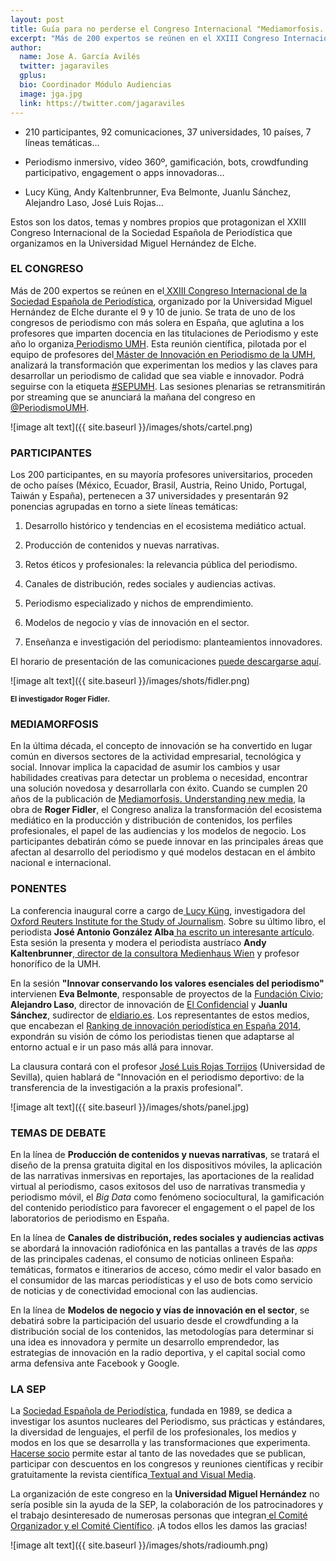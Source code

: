 ```yaml
---
layout: post
title: Guía para no perderse el Congreso Internacional "Mediamorfosis. Perspectivas sobre la innovación en Periodismo" (9 y 10 de junio)
excerpt: "Más de 200 expertos se reúnen en el XXIII Congreso Internacional de la Sociedad Española de Periodística, organizado por la Universidad Miguel Hernández de Elche durante el 9 y 10 de junio. Se trata de uno de los congresos de periodismo con más solera en España, que aglutina a los profesores que imparten docencia en las titulaciones de Periodismo y este año lo organiza Periodismo UMH. Esta reunión científica, pilotada por el equipo de profesores del Máster de Innovación en Periodismo de la UMH, analizará la transformación que experimentan los medios y las claves para desarrollar un periodismo de calidad que sea viable e innovador."
author:
  name: Jose A. García Avilés
  twitter: jagaraviles
  gplus:  
  bio: Coordinador Módulo Audiencias
  image: jga.jpg
  link: https://twitter.com/jagaraviles
---
```

- 210 participantes, 92 comunicaciones, 37 universidades, 10 países, 7 líneas temáticas…

- Periodismo inmersivo, vídeo 360º, gamificación, bots, crowdfunding participativo, engagement o apps innovadoras…

- Lucy Küng, Andy Kaltenbrunner, Eva Belmonte, Juanlu Sánchez, Alejandro Laso, José Luis Rojas…

Estos son los datos, temas y nombres propios que protagonizan el XXIII Congreso Internacional de la Sociedad Española de Periodística que organizamos en la Universidad Miguel Hernández de Elche.

### EL CONGRESO

Más de 200 expertos se reúnen en el[ XXIII Congreso Internacional de la Sociedad Española de Periodística](http://sep2017.umh.es/), organizado por la Universidad Miguel Hernández de Elche durante el 9 y 10 de junio. Se trata de uno de los congresos de periodismo con más solera en España, que aglutina a los profesores que imparten docencia en las titulaciones de Periodismo y este año lo organiza[ Periodismo UMH](https://periodismo.umh.es/). Esta reunión científica, pilotada por el equipo de profesores del[ Máster de Innovación en Periodismo de la UMH](http://mip.umh.es/), analizará la transformación que experimentan los medios y las claves para desarrollar un periodismo de calidad que sea viable e innovador.  Podrá seguirse con la etiqueta [#SEPUMH](https://twitter.com/search?f=tweets&q=%23SEPUMH&src=typd). Las sesiones plenarias se retransmitirán por streaming que se anunciará la mañana del congreso en [@PeriodismoUMH](https://twitter.com/PeriodismoUMH).

![image alt text]({{ site.baseurl }}/images/shots/cartel.png)

### PARTICIPANTES

Los 200 participantes, en su mayoría profesores universitarios, proceden de ocho países (México, Ecuador, Brasil, Austria, Reino Unido, Portugal, Taiwán y España), pertenecen a 37 universidades y presentarán 92 ponencias agrupadas en torno a siete líneas temáticas:

1. Desarrollo histórico y tendencias en el ecosistema mediático actual.

2. Producción de contenidos y nuevas narrativas.

3. Retos éticos y profesionales: la relevancia pública del periodismo.

4. Canales de distribución, redes sociales y audiencias activas.

5. Periodismo especializado y nichos de emprendimiento.

6. Modelos de negocio y vías de innovación en el sector.

7. Enseñanza e investigación del periodismo: planteamientos innovadores.

El horario de presentación de las comunicaciones [puede descargarse aquí](http://sep2017.umh.es/comunicaciones.pdf).

![image alt text]({{ site.baseurl }}/images/shots/fidler.png)

<sup>**El investigador Roger Fidler.**

### MEDIAMORFOSIS

En la última década, el concepto de innovación se ha convertido en lugar común en diversos sectores de la actividad empresarial, tecnológica y social. Innovar implica la capacidad de asumir los cambios y usar habilidades creativas para detectar un problema o necesidad, encontrar una solución novedosa y desarrollarla con éxito. Cuando se cumplen 20 años de la publicación de [Mediamorfosis. Understanding new media](https://books.google.es/books/about/Mediamorphosis.html?id=Y2gcG1qCFFoC&redir_esc=y), la obra de **Roger Fidler**, el Congreso analiza la transformación del ecosistema mediático en la producción y distribución de contenidos, los perfiles profesionales, el papel de las audiencias y los modelos de negocio.  Los participantes debatirán cómo se puede innovar en las principales áreas que afectan al desarrollo del periodismo y qué modelos destacan en el ámbito nacional e internacional.

### PONENTES

La conferencia inaugural corre a cargo de[ Lucy Küng](http://www.lucykung.com/), investigadora del[ Oxford Reuters Institute for the Study of Journalism](http://reutersinstitute.politics.ox.ac.uk/). Sobre su último libro, el periodista **José Antonio González Alba**[ ha escrito un interesante artículo](http://lacontradejaen.com/innovacion-lideres-noticias-digitales-claves-exito/). Esta sesión la presenta y modera el periodista austríaco **Andy Kaltenbrunner**,[ director de la consultora Medienhaus Wien](http://www.medienhaus-wien.at/cgi-bin/page.pl?id=13;lang=de) y profesor honorífico de la UMH.

En la sesión **"Innovar conservando los valores esenciales del periodismo"** intervienen **Eva Belmonte**, responsable de proyectos de la [Fundación Civio](http://www.civio.es/); **Alejandro Laso**, director de innovación de [El Confidencial](http://www.elconfidencial.com/) y **Juanlu Sánchez**, sudirector de [eldiario.es](http://www.eldiario.es/). Los representantes de estos medios, que encabezan el [Ranking de innovación periodística en España 2014](http://mip.umh.es/ranking/), expondrán su visión de cómo los periodistas tienen que adaptarse al entorno actual e ir un paso más allá para innovar.

La clausura contará con el profesor [José Luis Rojas Torrijos](http://periodismodeportivodecalidad.blogspot.com.es/) (Universidad de Sevilla), quien hablará de "Innovación en el periodismo deportivo: de la transferencia de la investigación a la praxis profesional".

![image alt text]({{ site.baseurl }}/images/shots/panel.jpg)

### TEMAS DE DEBATE

En la línea de **Producción de contenidos y nuevas narrativas**, se tratará el diseño de la prensa gratuita digital en los dispositivos móviles, la aplicación de las narrativas inmersivas en reportajes, las aportaciones de la realidad virtual al periodismo, casos exitosos del uso de narrativas transmedia y periodismo móvil, el _Big Data_ como fenómeno sociocultural, la gamificación del contenido periodístico para favorecer el engagement o el papel de los laboratorios de periodismo en España.

En la línea de **Canales de distribución, redes sociales y audiencias activas** se abordará la innovación radiofónica en las pantallas a través de las *apps* de las principales cadenas, el consumo de noticias onlineen España: temáticas, formatos e itinerarios de acceso, cómo medir el valor basado en el consumidor de las marcas periodísticas y el uso de bots como servicio de noticias y de conectividad emocional con las audiencias.

En la línea de **Modelos de negocio y vías de innovación en el sector**, se debatirá sobre la participación del usuario desde el crowdfunding a la distribución social de los contenidos, las metodologías para determinar si una idea es innovadora y permite un desarrollo emprendedor, las estrategias de innovación en la radio deportiva, y el capital social como arma defensiva ante Facebook y Google.

### LA SEP

La [Sociedad Española de Periodística](http://www.periodistica.es/), fundada en 1989, se dedica a investigar los asuntos nucleares del Periodismo, sus prácticas y estándares, la diversidad de lenguajes, el perfil de los profesionales, los medios y modos en los que se desarrolla y  las transformaciones que experimenta.[ Hacerse socio](http://www.periodistica.es/sep2016r/index.php/sep/como-hacerse-socio) permite estar al tanto de las novedades que se publican, participar con descuentos en los congresos y reuniones científicas y recibir gratuitamente la revista científica[ Textual and Visual Media](http://textualvisualmedia.com/es/).

La organización de este congreso en la **Universidad Miguel Hernández** no sería posible sin la ayuda de la SEP, la colaboración de los patrocinadores y el trabajo desinteresado de numerosas personas que integran[ el Comité Organizador y el Comité Científico](http://sep2017.umh.es/#comites). ¡A todos ellos les damos las gracias!

![image alt text]({{ site.baseurl }}/images/shots/radioumh.png)
